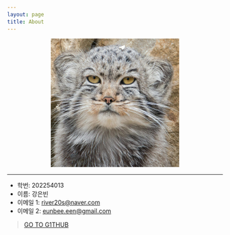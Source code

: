```yaml
---
layout: page
title: About
---
```







<p align="center">
 <img src = "./profile_cat.png" width="300" height="300">
</p>



---


- 학번: 202254013
- 이름: 강은빈
- 이메일 1: <river20s@naver.com>
- 이메일 2: <eunbee.een@gmail.com>

> [GO TO G1THUB](https://github.com/river20s) 
